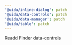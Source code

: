 ```yaml
---
'@uidu/inline-dialog': patch
'@uidu/data-controls': patch
'@uidu/data-manager': patch
'@uidu/table': patch
---
```


Readd Finder data-controls
